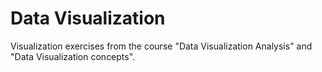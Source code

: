 # Data Visualization

Visualization exercises from the course "Data Visualization Analysis" and "Data Visualization concepts".
